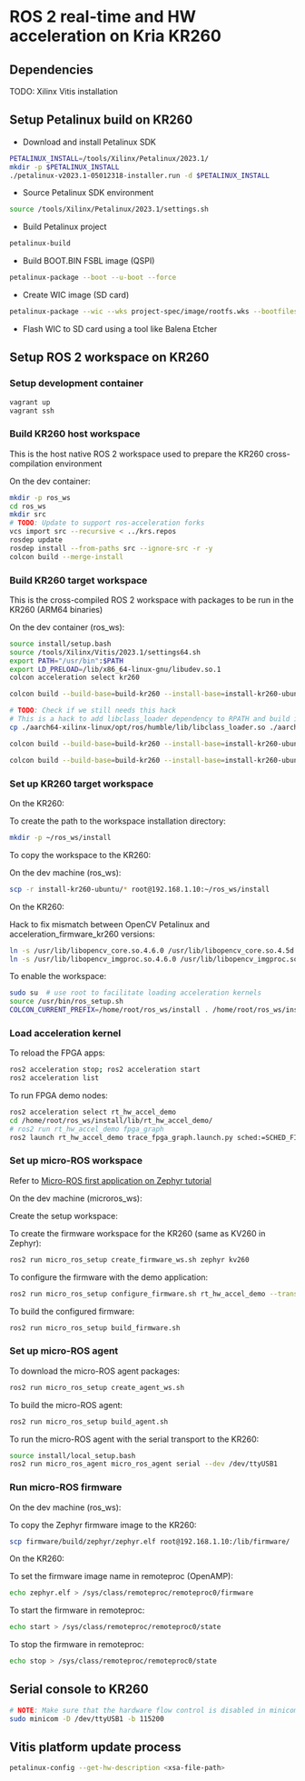 # ROS 2 real-time and HW acceleration on Kria KR260

## Dependencies

TODO: Xilinx Vitis installation

## Setup Petalinux build on KR260

- Download and install Petalinux SDK

```bash
PETALINUX_INSTALL=/tools/Xilinx/Petalinux/2023.1/
mkdir -p $PETALINUX_INSTALL
./petalinux-v2023.1-05012318-installer.run -d $PETALINUX_INSTALL
```

- Source Petalinux SDK environment

```bash
source /tools/Xilinx/Petalinux/2023.1/settings.sh
```

- Build Petalinux project

```bash
petalinux-build
```

- Build BOOT.BIN FSBL image (QSPI)

```bash
petalinux-package --boot --u-boot --force
```

- Create WIC image (SD card)

```bash
petalinux-package --wic --wks project-spec/image/rootfs.wks --bootfiles "ramdisk.cpio.gz.u-boot boot.scr Image system.dtb"
```

- Flash WIC to SD card using a tool like Balena Etcher

## Setup ROS 2 workspace on KR260

### Setup development container

```bash
vagrant up
vagrant ssh
```

### Build KR260 host workspace

This is the host native ROS 2 workspace used to prepare the KR260 cross-compilation environment

On the dev container:

```bash
mkdir -p ros_ws
cd ros_ws
mkdir src
# TODO: Update to support ros-acceleration forks
vcs import src --recursive < ../krs.repos
rosdep update
rosdep install --from-paths src --ignore-src -r -y
colcon build --merge-install
```

### Build KR260 target workspace

This is the cross-compiled ROS 2 workspace with packages to be run in the KR260 (ARM64 binaries)

On the dev container (ros_ws):

```bash
source install/setup.bash
source /tools/Xilinx/Vitis/2023.1/settings64.sh
export PATH="/usr/bin":$PATH
export LD_PRELOAD=/lib/x86_64-linux-gnu/libudev.so.1
colcon acceleration select kr260
```

```bash
colcon build --build-base=build-kr260 --install-base=install-kr260-ubuntu --merge-install --mixin kr260 --packages-select ament_acceleration ament_vitis vitis_common ros2acceleration offloaded_doublevadd_publisher
```

```bash
# TODO: Check if we still needs this hack
# This is a hack to add libclass_loader dependency to RPATH and build image_transport (manually copied to src from image_common)
cp ./aarch64-xilinx-linux/opt/ros/humble/lib/libclass_loader.so ./aarch64-xilinx-linux/usr/lib/

colcon build --build-base=build-kr260 --install-base=install-kr260-ubuntu --merge-install --mixin kr260 --packages-select ament_acceleration ament_vitis vitis_common ros2acceleration tracetools_image_pipeline image_proc image_transport perception_2nodes perception_3nodes
```

```bash
colcon build --build-base=build-kr260 --install-base=install-kr260-ubuntu --merge-install --mixin kr260 --packages-select ament_acceleration ament_vitis vitis_common ros2acceleration tracetools_image_pipeline image_proc image_transport rt_hw_accel_msgs rt_hw_accel_demo
```

### Set up KR260 target workspace

On the KR260:

To create the path to the workspace installation directory:

```bash
mkdir -p ~/ros_ws/install
```

To copy the workspace to the KR260:

On the dev machine (ros_ws):

```bash
scp -r install-kr260-ubuntu/* root@192.168.1.10:~/ros_ws/install
```

On the KR260:

Hack to fix mismatch between OpenCV Petalinux and acceleration_firmware_kr260 versions:

```bash
ln -s /usr/lib/libopencv_core.so.4.6.0 /usr/lib/libopencv_core.so.4.5d
ln -s /usr/lib/libopencv_imgproc.so.4.6.0 /usr/lib/libopencv_imgproc.so.4.5d
```

To enable the workspace:

```bash
sudo su  # use root to facilitate loading acceleration kernels
source /usr/bin/ros_setup.sh
COLCON_CURRENT_PREFIX=/home/root/ros_ws/install . /home/root/ros_ws/install/local_setup.sh
```

### Load acceleration kernel

To reload the FPGA apps:

```bash
ros2 acceleration stop; ros2 acceleration start
ros2 acceleration list
```

To run FPGA demo nodes:

```bash
ros2 acceleration select rt_hw_accel_demo
cd /home/root/ros_ws/install/lib/rt_hw_accel_demo/
# ros2 run rt_hw_accel_demo fpga_graph
ros2 launch rt_hw_accel_demo trace_fpga_graph.launch.py sched:=SCHED_FIFO priority:=80
```

<!-- ```bash
ros2 acceleration select offloaded_doublevadd_publisher
cd /home/root/ros_ws/install/lib/offloaded_doublevadd_publisher/
ros2 run offloaded_doublevadd_publisher offloaded_doublevadd_publisher
``` -->

### Set up micro-ROS workspace

Refer to [Micro-ROS first application on Zephyr tutorial](https://micro.ros.org/docs/tutorials/core/first_application_rtos/zephyr/)

On the dev machine (microros_ws):

Create the setup workspace:

<!-- TODO: Automate setup workspace creation and add instructions -->

To create the firmware workspace for the KR260 (same as KV260 in Zephyr):

```bash
ros2 run micro_ros_setup create_firmware_ws.sh zephyr kv260
```

To configure the firmware with the demo application:

```bash
ros2 run micro_ros_setup configure_firmware.sh rt_hw_accel_demo --transport serial
```

To build the configured firmware:

```bash
ros2 run micro_ros_setup build_firmware.sh
```

### Set up micro-ROS agent

To download the micro-ROS agent packages:

```bash
ros2 run micro_ros_setup create_agent_ws.sh
```

To build the micro-ROS agent:

```bash
ros2 run micro_ros_setup build_agent.sh
```

To run the micro-ROS agent with the serial transport to the KR260:

```bash
source install/local_setup.bash
ros2 run micro_ros_agent micro_ros_agent serial --dev /dev/ttyUSB1
```

### Run micro-ROS firmware

On the dev machine (ros_ws):

To copy the Zephyr firmware image to the KR260:

```bash
scp firmware/build/zephyr/zephyr.elf root@192.168.1.10:/lib/firmware/
```

On the KR260:

To set the firmware image name in remoteproc (OpenAMP):

```bash
echo zephyr.elf > /sys/class/remoteproc/remoteproc0/firmware
```

To start the firmware in remoteproc:

```bash
echo start > /sys/class/remoteproc/remoteproc0/state
```

To stop the firmware in remoteproc:

```bash
echo stop > /sys/class/remoteproc/remoteproc0/state
```

## Serial console to KR260

```bash
# NOTE: Make sure that the hardware flow control is disabled in minicom
sudo minicom -D /dev/ttyUSB1 -b 115200
```

## Vitis platform update process

<!-- TODO: Document

- Generate HW platform in Vivado (XSA)
- Generate platform in Vitis
- Reconfigure Petalinux project -->

```bash
petalinux-config --get-hw-description <xsa-file-path>
```
